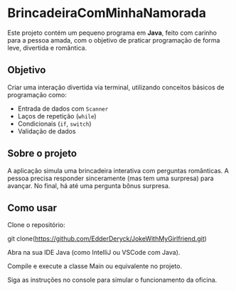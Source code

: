 #  BrincadeiraComMinhaNamorada

Este projeto contém um pequeno programa em **Java**, feito com carinho para a pessoa amada, com o objetivo de praticar programação de forma leve, divertida e romântica.

##  Objetivo

Criar uma interação divertida via terminal, utilizando conceitos básicos de programação como:

- Entrada de dados com `Scanner`
- Laços de repetição (`while`)
- Condicionais (`if`, `switch`)
- Validação de dados

##  Sobre o projeto

A aplicação simula uma brincadeira interativa com perguntas românticas.
A pessoa precisa responder sinceramente (mas tem uma surpresa) para avançar. No final, há até uma pergunta bônus surpresa.

## Como usar

Clone o repositório:

git clone(https://github.com/EdderDeryck/JokeWithMyGirlfriend.git)


Abra na sua IDE Java (como IntelliJ ou VSCode com Java).

Compile e execute a classe Main ou equivalente no projeto.

Siga as instruções no console para simular o funcionamento da oficina.
